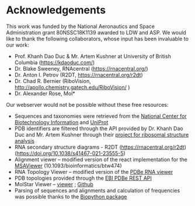 # Acknowledgements
This work was funded by the National Aeronautics and Space Administration grant 80NSSC18K1139 awarded to LDW and ASP.
We would like to thank the following collaborators, whose input has been invaluable to our work:
- Prof. Khanh Dao Duc & Mr. Artem Kushner at University of British Columbia (https://kdaoduc.com/)
- Dr. Blake Sweeney, RNAcentral (https://rnacentral.org/) 
- Dr. Anton I. Petrov (R2DT, https://rnacentral.org/r2dt)
- Dr. Chad R. Bernier (RiboVision, http://apollo.chemistry.gatech.edu/RiboVision/ ) 
- Dr. Alexander Rose, Mol* 


Our webserver would not be possible without these free resources:
- Sequences and taxonomies were retrieved from the [National Center for Biotechnology Information](https://www.ncbi.nlm.nih.gov/) and [UniProt](https://www.uniprot.org/)
- PDB identifiers are filtered through the API provided by Dr. Khanh Dao Duc and Mr. Artem Kushner through their [project for ribosomal structure analysis](https://api.ribosome.xyz/)
- RNA secondary structure diagrams - R2DT (https://rnacentral.org/r2dt) (https://doi.org/10.1038/s41467-021-23555-5)
- Alignment viewer – modified version of the react implementation for the [MSAViewer](https://github.com/plotly/react-msa-viewer) (10.1093/bioinformatics/btw474)
- RNA Topology Viewer – modified version of the [PDBe RNA viewer](https://github.com/PDBeurope/pdb-rna-viewer)
- PDB topologies provided through the [EBI PDBe REST API](https://www.ebi.ac.uk/pdbe/api/doc/topology.html)
- MolStar Viewer – [viewer](https://molstar.org/viewer/) ; [Github](https://github.com/molstar/molstar)
- Parsing of sequences and alignments and calculation of frequencies was possible thanks to the [Biopython package](https://biopython.org/)
